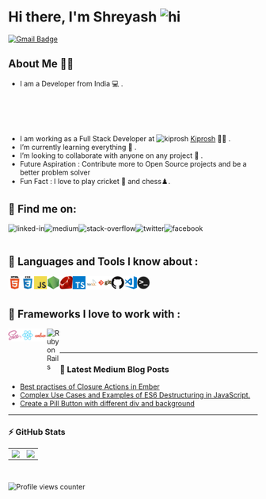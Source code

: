# Hi there, I'm Shreyash <img src="https://user-images.githubusercontent.com/1303154/88677602-1635ba80-d120-11ea-84d8-d263ba5fc3c0.gif" width="28px" alt="hi">


[![Gmail Badge](https://img.shields.io/badge/-shreyashshetty1997@gmail.com-D14836?style=for-the-badge&logo=Gmail&logoColor=white)][gmail]

## About Me 🤷‍♂️

- I am a Developer from India :computer: .
-  I am working as a Full Stack Developer at <img src="https://avatars.githubusercontent.com/u/6614976?s=200&v=4" style="margin-top:5.5rem" width="22px" alt= "kiprosh"> [Kiprosh][company] 👨‍💻 .
- I’m currently learning everything 🤣 .
- I’m looking to collaborate with anyone on any project 👯 .
- Future Aspiration : Contribute more to Open Source projects and be a better problem solver
- Fun Fact : I love to play cricket 🏏 and chess♟️.

## :email: Find me on:

[<img align="left" alt="linked-in" src="https://img.shields.io/badge/linkedin-%230077B5.svg?&style=for-the-badge&logo=linkedin&logoColor=white" />][linkedin]
[<img align="left" alt="medium" src="https://img.shields.io/badge/medium-%2312100E.svg?&style=for-the-badge&logo=medium&logoColor=white" />][medium]
[<img align="left" alt="stack-overflow" src="https://img.shields.io/badge/stack%20overflow-FE7A16?logo=stack-overflow&logoColor=white&style=for-the-badge" />][stackoverflow]
[<img align="left" alt="twitter" src="https://img.shields.io/badge/Twitter-1DA1F2?style=for-the-badge&logo=twitter&logoColor=white" />][twitter]
[<img align="left" alt="facebook" src="https://img.shields.io/badge/facebook-%231877F2.svg?&style=for-the-badge&logo=facebook&logoColor=white" />][facebook]

<br/>
<br/>

## 🧰  Languages and Tools I know about :

<img align="left" alt="HTML5" width="26px" src="https://raw.githubusercontent.com/github/explore/80688e429a7d4ef2fca1e82350fe8e3517d3494d/topics/html/html.png" />
<img align="left" alt="CSS3" width="26px" src="https://raw.githubusercontent.com/github/explore/80688e429a7d4ef2fca1e82350fe8e3517d3494d/topics/css/css.png" />
<img align="left" alt="JavaScript" width="26px" src="https://raw.githubusercontent.com/github/explore/80688e429a7d4ef2fca1e82350fe8e3517d3494d/topics/javascript/javascript.png" />
<img align="left" alt="Node.js" width="26px" src="https://raw.githubusercontent.com/github/explore/80688e429a7d4ef2fca1e82350fe8e3517d3494d/topics/nodejs/nodejs.png" />
<img align="left" alt="Ruby.js" width="26px" src="https://raw.githubusercontent.com/github/explore/80688e429a7d4ef2fca1e82350fe8e3517d3494d/topics/ruby/ruby.png" />
<img align="left" alt="TypeScript.js" width="26px" src="https://raw.githubusercontent.com/github/explore/80688e429a7d4ef2fca1e82350fe8e3517d3494d/topics/typescript/typescript.png" />
<img align="left" alt="MySQL" width="26px" src="https://raw.githubusercontent.com/github/explore/80688e429a7d4ef2fca1e82350fe8e3517d3494d/topics/mysql/mysql.png" />
<img align="left" alt="Git" width="26px" src="https://raw.githubusercontent.com/github/explore/80688e429a7d4ef2fca1e82350fe8e3517d3494d/topics/git/git.png" />
<img align="left" alt="GitHub" width="26px" src="https://raw.githubusercontent.com/github/explore/78df643247d429f6cc873026c0622819ad797942/topics/github/github.png" />
<img align="left" alt="Visual Studio Code" width="26px" src="https://raw.githubusercontent.com/github/explore/80688e429a7d4ef2fca1e82350fe8e3517d3494d/topics/visual-studio-code/visual-studio-code.png" />
<img align="left" alt="Terminal" width="26px" src="https://raw.githubusercontent.com/github/explore/80688e429a7d4ef2fca1e82350fe8e3517d3494d/topics/terminal/terminal.png" />

<br/>
<br/>

## 🚀  Frameworks I love to work with :

<img align="left" alt="Sass" width="26px" src="https://raw.githubusercontent.com/github/explore/80688e429a7d4ef2fca1e82350fe8e3517d3494d/topics/sass/sass.png" />
<img align="left" alt="React" width="26px" src="https://raw.githubusercontent.com/github/explore/80688e429a7d4ef2fca1e82350fe8e3517d3494d/topics/react/react.png" />
<img align="left" alt="Ember" width="26px" src="https://raw.githubusercontent.com/github/explore/80688e429a7d4ef2fca1e82350fe8e3517d3494d/topics/ember/ember.png" />
<img align="left" alt="Ruby on Rails" width="26px" src="https://avatars.githubusercontent.com/u/4223?s=200&;v=4" />
<br/>
<br/>

---

### 📕 Latest Medium Blog Posts

<!-- BLOG-POST-LIST:START -->
- [Best practises of Closure Actions in Ember](https://shreyashshetty.medium.com/best-practises-of-closure-actions-in-ember-61c5953f3b1d?source=rss-2446d2fc7085------2)
- [Complex Use Cases and Examples of ES6 Destructuring in JavaScript.](https://shreyashshetty.medium.com/complex-use-cases-and-examples-of-es6-destructuring-in-javascript-afc00726213e?source=rss-2446d2fc7085------2)
- [Create a Pill Button with different div and background](https://shreyashshetty.medium.com/create-a-pill-button-with-different-div-and-background-9dc772db336b?source=rss-2446d2fc7085------2)
<!-- BLOG-POST-LIST:END -->

---

### :zap: GitHub Stats
<table><tr><td valign="top" width="50%">

<img src="https://github-readme-stats.vercel.app/api?username=shreyas098&show_icons=true&count_private=true&hide_border=true" align="left" style="width: 100%" />

</td><td valign="top" width="50%">

<img src="https://github-readme-stats.vercel.app/api/top-langs/?username=shreyas098&hide_border=true&layout=compact" align="left" style="width: 100%" />

<br/>
</td></tr></table>

<br/>

![Profile views counter](https://komarev.com/ghpvc/?username=shreyas098&style=flat-square&color=blueviolet)

[twitter]: https://twitter.com/shetty_shrey
[facebook]: https://www.facebook.com/shreyash.shetty.56/
[linkedin]: https://linkedin.com/in/shreyash-shetty
[medium]: https://shreyashshetty.medium.com/about
[gmail]: mailto:shreyashshetty1997@gmail.com
[stackoverflow]: https://stackoverflow.com/users/11657599/shreyash-shetty
[company]: https://kiprosh.com/
